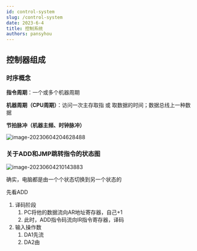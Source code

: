 ```yaml
---
id: control-system
slug: /control-system
date: 2023-6-4
title: 控制系统
authors: pansyhou
---
```


## 控制器组成

### 时序概念

**指令周期**：一个或多个机器周期

**机器周期（CPU周期）**：访问一次主存取指 或 取数据的时间；数据总线上一种数据

**节拍脉冲（机器主频、时钟脉冲）**

![image-20230604204628488](https://pic.imgdb.cn/item/647c87aa1ddac507cc32ca92)

### 关于ADD和JMP跳转指令的状态图

![image-20230604210143883](https://pic.imgdb.cn/item/647c8b3a1ddac507cc378a5e)

确实，电脑都是由一个个状态切换到另一个状态的

先看ADD

1. 译码阶段
   1. PC将他的数据流向AR地址寄存器，自己+1
   2. 此时，ADD指令码流向IR指令寄存器，译码
2. 输入操作数
   1. DA1先流
   2. DA2由